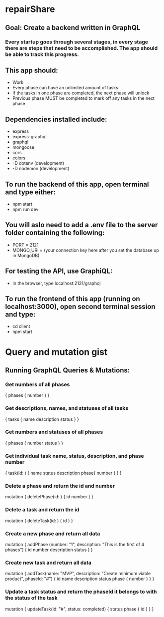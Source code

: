 # repairShare

## Goal: Create a backend written in GraphQL
### Every startup goes through several stages, in every stage there are steps that need to be accomplished.  The app should be able to track this progress.

## This app should:
- Work
- Every phase can have an unlimited amount of tasks
- If the tasks in one phase are completed, the next phase will unlock
- Previous phase MUST be completed to mark off any tasks in the next phase

## Dependencies installed include:
- express
- express-graphql
- graphql
- mongoose
- cors
- colors
- -D dotenv (development)
- -D nodemon (development)

## To run the backend of this app, open terminal and type either:
- npm start
- npm run dev

## You will aslo need to add a .env file to the server folder containing the following:
- PORT = 2121
- MONGO_URI = (your connection key here after you set the database up in MongoDB)

## For testing the API, use GraphiQL:
- In the browser, type localhost:2121/graphql

## To run the frontend of this app (running on localhost:3000), open second terminal session and type:
- cd client
- npm start

# Query and mutation gist
## Running GraphQL Queries & Mutations:
### Get numbers of all phases
{
    phases {
        number
    }
}

### Get descriptions, names, and statuses of all tasks
{
    tasks {
        name
        description
        status
    }
}

### Get numbers and statuses of all phases
{
    phases {
        number
        status
    }
}

### Get individual task name, status, description, and phase number
{
    task(id: ) {
        name
        status
        description
        phase{
            number
        }
    }
}

### Delete a phase and return the id and number
mutation {
    deletePhase(id: ) {
        id
        number
    }
}

### Delete a task and return the id
mutation {
    deleteTask(id: ) {
        id
    }
}

### Create a new phase and return all data
mutation {
    addPhase (number: "1", description: "This is the first of 4 phases") {
        id
        number
        description
        status
    }
}

### Create new task and return all data
mutation {
    addTask(name: "MVP", description: "Create minimum viable product", phaseId: "#") {
        id
        name
        description
        status
        phase {
            number
        }
    }
}

### Update a task status and return the phaseId it belongs to with the status of the task
mutation {
    updateTask(id: "#", status: completed) {
        status
        phase {
            id
        }
    }
}